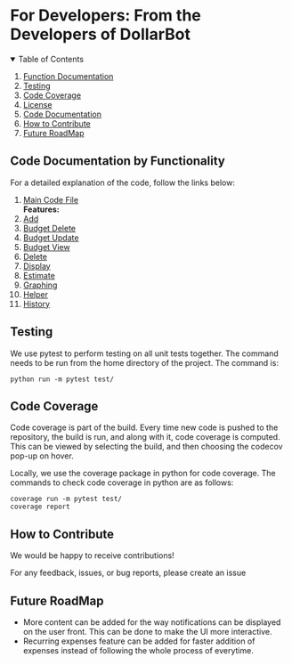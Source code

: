 # For Developers: From the Developers of DollarBot

<details open="open">
  <summary>Table of Contents</summary>
  <ol>
    <li><a href="#function-documentation">Function Documentation</a></li>
    <li><a href="#testing">Testing</a></li>
    <li><a href="#code-coverage">Code Coverage</a></li>
    <li><a href="#license">License</a></li>
    <li><a href="#code-documentation">Code Documentation</a></li>
    <li><a href="#how-to-contribute">How to Contribute</a></li>
    <li><a href="#future-roadmap">Future RoadMap</a></li>
  </ol>
</details>

## Code Documentation by Functionality

For a detailed explanation of the code, follow the links below:

<ol>
    <li><a href="https://github.com/aditikilledar/dollar_bot_SE23/blob/main/docs/code.md">Main Code File</a></li>
    <b> Features: </b>
    <li><a href="https://github.com/aditikilledar/dollar_bot_SE23/blob/main/docs/add.md">Add</a></li>
    <li><a href="https://github.com/aditikilledar/dollar_bot_SE23/blob/main/docs/budget_delete.md">Budget Delete</a></li>
    <li><a href="https://github.com/aditikilledar/dollar_bot_SE23/blob/main/docs/budget_update.md">Budget Update</a></li>
    <li><a href="https://github.com/aditikilledar/dollar_bot_SE23/blob/main/docs/budget_view.md">Budget View</a></li>
    <li><a href="https://github.com/aditikilledar/dollar_bot_SE23/blob/main/docs/delete.md">Delete</a></li>
    <li><a href="https://github.com/aditikilledar/dollar_bot_SE23/blob/main/docs/display.md">Display</a></li>
    <li><a href="https://github.com/aditikilledar/dollar_bot_SE23/blob/main/docs/estimate.md">Estimate</a></li>
    <li><a href="https://github.com/aditikilledar/dollar_bot_SE23/blob/main/docs/graphing.md">Graphing</a></li>
    <li><a href="https://github.com/aditikilledar/dollar_bot_SE23/blob/main/docs/helper.md">Helper</a></li>
    <li><a href="https://github.com/aditikilledar/dollar_bot_SE23/blob/main/docs/history.md">History</a></li>
  </ol>


## Testing

We use pytest to perform testing on all unit tests together. The command needs to be run from the home directory of the project. The command is:
```
python run -m pytest test/
```

## Code Coverage

Code coverage is part of the build. Every time new code is pushed to the repository, the build is run, and along with it, code coverage is computed. This can be viewed by selecting the build, and then choosing the codecov pop-up on hover.

Locally, we use the coverage package in python for code coverage. The commands to check code coverage in python are as follows:

```
coverage run -m pytest test/
coverage report
```


## How to Contribute

We would be happy to receive contributions! 

For any feedback, issues, or bug reports, please create an issue

## Future RoadMap

- More content can be added for the way notifications can be displayed on the user front. This can be done to make the UI more interactive.
- Recurring expenses feature can be added for faster addition of expenses instead of following the whole process of everytime.
